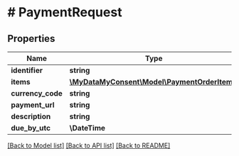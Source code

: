 # # PaymentRequest

## Properties

Name | Type | Description | Notes
------------ | ------------- | ------------- | -------------
**identifier** | **string** |  |
**items** | [**\MyDataMyConsent\Model\PaymentOrderItem[]**](PaymentOrderItem.md) |  |
**currency_code** | **string** |  |
**payment_url** | **string** |  | [optional]
**description** | **string** |  |
**due_by_utc** | **\DateTime** |  |

[[Back to Model list]](../../README.md#models) [[Back to API list]](../../README.md#endpoints) [[Back to README]](../../README.md)
